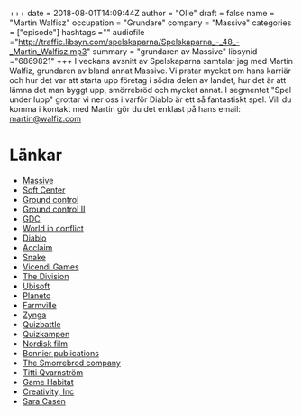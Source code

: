 +++
date = 2018-08-01T14:09:44Z
author = "Olle"
draft = false
name = "Martin Walfisz"
occupation = "Grundare"
company = "Massive"
categories = ["episode"]
hashtags =""
audiofile ="http://traffic.libsyn.com/spelskaparna/Spelskaparna_-_48_-_Martin_Walfisz.mp3"
summary = "grundaren av Massive"
libsynid ="6869821"
+++
I veckans avsnitt av Spelskaparna samtalar jag med Martin Walfiz, grundaren av bland annat Massive. Vi pratar mycket om hans karriär och hur det var att starta upp företag i södra delen av landet, hur det är att lämna det man byggt upp, smörrebröd och mycket annat. I segmentet "Spel under lupp" grottar vi ner oss i varför Diablo är ett så fantastiskt spel. Vill du komma i kontakt med Martin gör du det enklast på hans email: martin@walfiz.com

# Länkar
* [Massive](https://www.massive.se/)
* [Soft Center](https://www.softcenter.se/)
* [Ground control](https://www.youtube.com/watch?v=OgCMMJaNnDk)
* [Ground control II](https://www.youtube.com/watch?v=EFDTqK4nafo)
* [GDC](http://www.gdconf.com/)
* [World in conflict](https://www.youtube.com/watch?v=K-oUOlNySY0)
* [Diablo](https://www.youtube.com/watch?v=QxsM1BLoe1c)
* [Acclaim](https://en.wikipedia.org/wiki/Acclaim_Entertainment)
* [Snake](https://www.youtube.com/watch?v=wDbTP0B94AM)
* [Vicendi Games](https://en.wikipedia.org/wiki/Vivendi_Games)
* [The Division](https://www.youtube.com/watch?v=yPq_NVi-TC4)
* [Ubisoft](https://www.ubisoft.com/en-gb/)
* [Planeto](https://www.crunchbase.com/organization/planeto#section-overview)
* [Farmville](https://www.zynga.com/games/farmville)
* [Zynga](https://www.zynga.com/)
* [Quizbattle](https://illvet.se/tags/quizbattle)
* [Quizkampen](http://spelskaparna.com/episode/29/)
* [Nordisk film](https://www.nordiskfilm.com/int/Business-Areas/Nordisk-Film-Games/)
* [Bonnier publications](https://bonnierpublications.com/?lang=en)
* [The Smorrebrod company](https://smorrebrodcompany.com/)
* [Titti Qvarnström](http://www.tittiqvarnstrom.se/)
* [Game Habitat](http://www.gamehabitat.se/)
* [Creativity, Inc](https://en.wikipedia.org/wiki/Creativity,_Inc.)
* [Sara Casén](https://twitter.com/saxen8?lang=en)
